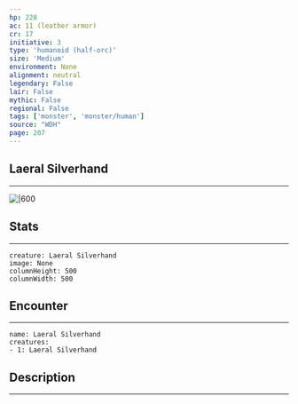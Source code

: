 ```yaml
---
hp: 228
ac: 11 (leather armor)
cr: 17
initiative: 3
type: 'humanoid (half-orc)'    
size: 'Medium'
environment: None
alignment: neutral
legendary: False
lair: False
mythic: False
regional: False
tags: ['monster', 'monster/human']
source: "WDH"
page: 207
---
```


## Laeral Silverhand
---

![|600](D:/Program%20Files/5e.tools/img/bestiary/WDH/Laeral%20Silverhand.jpg)

## Stats
---

```statblock
creature: Laeral Silverhand
image: None
columnHeight: 500
columnWidth: 500
```

## Encounter
---

```encounter-table
name: Laeral Silverhand
creatures:
- 1: Laeral Silverhand
```

## Description
---




